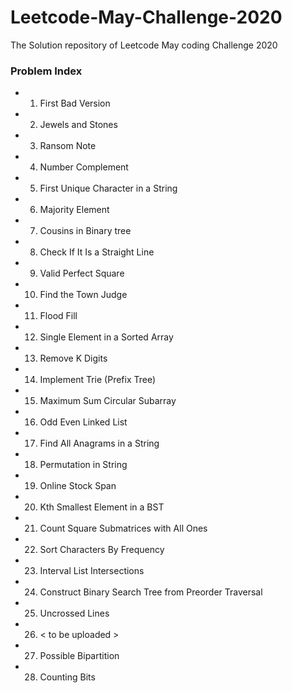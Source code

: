 # Leetcode-May-Challenge-2020
The Solution repository of Leetcode May coding Challenge 2020  

### Problem Index  
* 1)  First Bad Version  
* 2)  Jewels and Stones  
* 3)  Ransom Note  
* 4)  Number Complement  
* 5)  First Unique Character in a String  
* 6)  Majority Element  
* 7)  Cousins in Binary tree  
* 8)  Check If It Is a Straight Line   
* 9)  Valid Perfect Square  
* 10) Find the Town Judge  
* 11) Flood Fill  
* 12) Single Element in a Sorted Array  
* 13) Remove K Digits  
* 14) Implement Trie (Prefix Tree)  
* 15) Maximum Sum Circular Subarray  
* 16) Odd Even Linked List  
* 17) Find All Anagrams in a String  
* 18) Permutation in String  
* 19) Online Stock Span  
* 20) Kth Smallest Element in a BST  
* 21) Count Square Submatrices with All Ones  
* 22) Sort Characters By Frequency  
* 23) Interval List Intersections  
* 24) Construct Binary Search Tree from Preorder Traversal   
* 25) Uncrossed Lines    
* 26) < to be uploaded >
* 27) Possible Bipartition  
* 28) Counting Bits   
